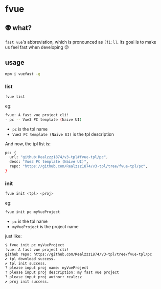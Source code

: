 # fvue

## :alien: what?

`fast vue`'s abbreviation, which is pronounced as `[fiːl]`. Its goal is to make us feel fast when developing :stuck_out_tongue_closed_eyes:

## usage

```bash
npm i vuefast -g
```

### list

```bash
fvue list
```

eg:

```bash
fvue: A fast vue project cli!
- pc -- Vue3 PC template (Naive UI)
```

- `pc` is the tpl name
- `Vue3 PC template (Naive UI)` is the tpl description

And now, the tpl list is:

```bash
pc: {
  url: "github:Realzzz1874/v3-tpl#fvue-tpl/pc",
  desc: "Vue3 PC template (Naive UI)",
  repo: "https://github.com/Realzzz1874/v3-tpl/tree/fvue-tpl/pc",
}
```

### init

```bash
fvue init <tpl> <proj>
```

eg:

```bash
fvue init pc myVueProject
```

- `pc` is the tpl name
- `myVueProject` is the project name

just like:

```bash
$ fvue init pc myVueProject
fvue: A fast vue project cli!
github repo: https://github.com/Realzzz1874/v3-tpl/tree/fvue-tpl/pc
✔ tpl download success.
✔ tpl init success.
? please input proj name: myVueProject
? please input proj description: my fast vue project
? please input proj author: realzzz
✔ proj init success.
```
